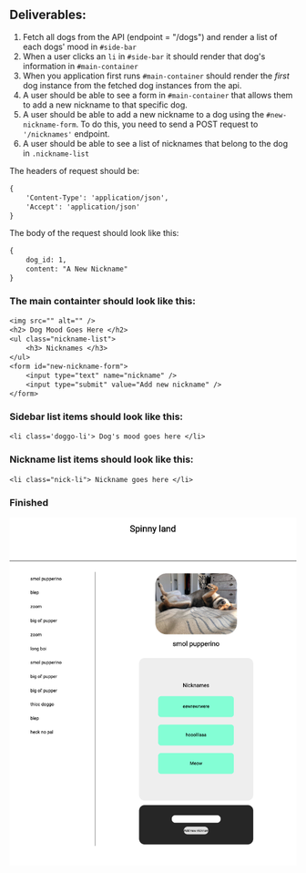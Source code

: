 ## Deliverables:

1. Fetch all dogs from the API (endpoint = "/dogs") and render a list of each dogs' mood in `#side-bar`
2. When a user clicks an `li` in `#side-bar` it should render that dog's information in `#main-container`
3. When you application first runs `#main-container` should render the _first_ dog instance from the fetched dog instances from the api.
4. A user should be able to see a form in `#main-container` that allows them to add a new nickname to that specific dog.
5. A user should be able to add a new nickname to a dog using the `#new-nickname-form`. To do this, you need to send a POST request to `'/nicknames'` endpoint.
6. A user should be able to see a list of nicknames that belong to the dog in `.nickname-list`

The headers of request should be:

```
{
    'Content-Type': 'application/json',
    'Accept': 'application/json'
}
```

The body of the request should look like this:

```
{
    dog_id: 1,
    content: "A New Nickname"
}
```

### The main containter should look like this:

```
<img src="" alt="" />
<h2> Dog Mood Goes Here </h2>
<ul class="nickname-list">
    <h3> Nicknames </h3>
</ul>
<form id="new-nickname-form">
    <input type="text" name="nickname" />
    <input type="submit" value="Add new nickname" />
</form>
```

### Sidebar list items should look like this:

```
<li class='doggo-li'> Dog's mood goes here </li>

```

### Nickname list items should look like this:

```
<li class="nick-li"> Nickname goes here </li>

```

### Finished

![done](./done-1.png)
